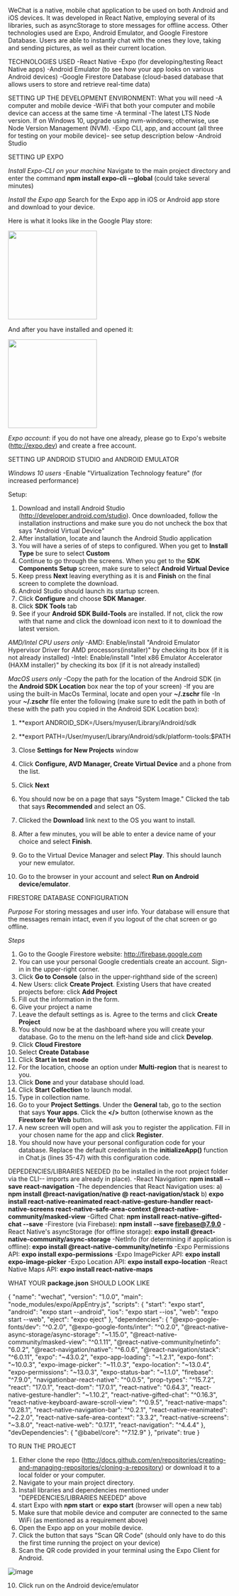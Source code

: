 WeChat is a native, mobile chat application to be used on both Android and iOS devices. It was developed in React Native, employing several of its libraries, such as asyncStorage to store messages for offline access. Other technologies used are Expo, Android Emulator, and Google Firestore Database. Users are able to instantly chat with the ones they love, taking and sending pictures, as well as their current location.

TECHNOLOGIES USED
-React Native
-Expo (for developing/testing React Native apps)
-Android Emulator (to see how your app looks on various Android devices)
-Google Firestore Database (cloud-based database that allows users to store and retrieve real-time data)

SETTING UP THE DEVELOPMENT ENVIRONMENT: What you will need
-A computer and mobile device
-WiFi that both your computer and mobile device can access at the same time
-A terminal
-The latest LTS Node version. If on Windows 10, upgrade using nvm-windows; otherwise, use Node Version Management (NVM).
-Expo CLI, app, and account (all three for testing on your mobile device)- see setup description below
-Android Studio

SETTING UP EXPO

*Install Expo-CLI on your machine*
Navigate to the main project directory and enter the command **npm install expo-cli --global** (could take several minutes)

*Install the Expo app*
Search for the Expo app in iOS or Android app store and download to your device.

Here is what it looks like in the Google Play store:

<img src= "https://user-images.githubusercontent.com/74441727/146094107-ba6ac0fc-c4ff-456b-8e15-767b5226da39.png" width=200/>

And after you have installed and opened it:

<img src= "https://user-images.githubusercontent.com/74441727/146094224-0d54b3ba-f1ae-49e1-afee-55d3a2ad0e7b.png" width=200/>

*Expo account*: if you do not have one already, please go to Expo's website (http://expo.dev) and create a free account.



SETTING UP ANDROID STUDIO and ANDROID EMULATOR

*Windows 10 users*
-Enable "Virtualization Technology feature" (for increased performance)

Setup:
1) Download and install Android Studio (http://developer.android.com/studio). Once downloaded, follow the installation instructions and make sure you do not uncheck the box that says "Android Virtual Device"
2) After installation, locate and launch the Android Studio application
3) You will have a series of of steps to configured. When you get to **Install Type** be sure to select **Custom**
4) Continue to go through the screens. When you get to the **SDK Components Setup** screen, make sure to select **Android Virtual Device**
5) Keep press **Next** leaving everything as it is and **Finish** on the final screen to complete the download.
6) Android Studio should launch its startup screen. 
7) Click **Configure** and choose **SDK Manager**. 
8) Click **SDK Tools** tab
9) See if your **Android SDK Build-Tools** are installed. If not, click the row with that name and click the download icon next to it to download the latest version.

*AMD/Intel CPU users only*
-AMD: Enable/install "Android Emulator Hypervisor Driver for AMD processors(installer)" by checking its box (if it is not already installed)
-Intel: Enable/install "Intel x86 Emulator Accelerator (HAXM installer)" by checking its box (if it is not already installed)

*MacOS users only*
-Copy the path for the location of the Android SDK (in the **Android SDK Location** box near the top of your screen)
-If you are using the built-in MacOs Terminal, locate and open your **~/.zschr** file 
-In your **~/.zschr** file enter the following (make sure to edit the path in both of these with the path you copied in the Android SDK Location box):
  1) **export ANDROID_SDK=/Users/myuser/Library/Android/sdk
  2) **export PATH=/User/myuser/Library/Android/sdk/platform-tools:$PATH

10) Close **Settings for New Projects** window
11) Click **Configure, AVD Manager, Create Virtual Device** and a phone from the list.
12) Click **Next**
13) You should now be on a page that says "System Image." Clicked the tab that says **Recommended** and select an OS.
14) Clicked the **Download** link next to the OS you want to install.
15) After a few minutes, you will be able to enter a device name of your choice and select **Finish**.
16) Go to the Virtual Device Manager and select **Play**. This should launch your new emulator.
17) Go to the browser in your account and select **Run on Android device/emulator**. 


FIRESTORE DATABASE CONFIGURATION

*Purpose*
For storing messages and user info. Your database will ensure that the messages remain intact, even if you logout of the chat screen or go offline.

*Steps*
1) Go to the Google Firestore website: http://firebase.google.com
2) You can use your personal Google credentials create an account. Sign-in in the upper-right corner. 
3) Click **Go to Console** (also in the upper-righthand side of the screen)
4) New Users: click **Create Project**. Existing Users that have created projects before: click **Add Project**
5) Fill out the information in the form.
6) Give your project a name
7) Leave the default settings as is. Agree to the terms and click **Create Project**
8) You should now be at the dashboard where you will create your database. Go to the menu on the left-hand side and click **Develop**.
9) Click **Cloud Firestore**
10) Select **Create Database**
11) Click **Start in test mode**
12) For the location, choose an option under **Multi-region** that is nearest to you.
13) Click **Done** and your database should load.
14) Click **Start Collection** to launch modal. 
15) Type in collection name.
16) Go to your **Project Settings**. Under the **General** tab, go to the section that says **Your apps**. Click the **</>** button (otherwise known as the **Firestore for Web** button.
17) A new screen will open and will ask you to register the application. Fill in your chosen name for the app and click **Register**.
18) You should now have your personal configuration code for your database. Replace the default credentials in the **initializeApp()** function in Chat.js (lines 35-47) with this configuration code.


DEPEDENCIES/LIBRARIES NEEDED (to be installed in the root project folder via the CLI-- imports are already in place).
-React Navigation: **npm install --save react-navigation**
-The dependencies that React Navigation uses: 
a) **npm install @react-navigation/native @ react-navigation/stack**
b) **expo install react-native-reanimated react-native-gesture-handler react-native-screens react-native-safe-area-context @react-native-community/masked-view**
-Gifted Chat: **npm install react-native-gifted-chat --save**
-Firestore (via Firebase): **npm install --save firebase@7.9.0**
-React Native's asyncStorage (for offline storage): **expo install @react-native-community/async-storage**
-NetInfo (for determining if application is offline): **expo install @react-native-community/netinfo**
-Expo Permissions API: **expo install expo-permissions**
-Expo ImagePicker API: **expo install expo-image-picker**
-Expo Location API: **expo install expo-location**
-React Native Maps API: **expo install react-native-maps**

WHAT YOUR **package.json** SHOULD LOOK LIKE

{
  "name": "wechat",
  "version": "1.0.0",
  "main": "node_modules/expo/AppEntry.js",
  "scripts": {
    "start": "expo start",
    "android": "expo start --android",
    "ios": "expo start --ios",
    "web": "expo start --web",
    "eject": "expo eject"
  },
  "dependencies": {
    "@expo-google-fonts/dev": "^0.2.0",
    "@expo-google-fonts/inter": "^0.2.0",
    "@react-native-async-storage/async-storage": "~1.15.0",
    "@react-native-community/masked-view": "^0.1.11",
    "@react-native-community/netinfo": "6.0.2",
    "@react-navigation/native": "^6.0.6",
    "@react-navigation/stack": "^6.0.11",
    "expo": "~43.0.2",
    "expo-app-loading": "~1.2.1",
    "expo-font": "~10.0.3",
    "expo-image-picker": "~11.0.3",
    "expo-location": "~13.0.4",
    "expo-permissions": "~13.0.3",
    "expo-status-bar": "~1.1.0",
    "firebase": "^7.9.0",
    "navigationbar-react-native": "^0.0.5",
    "prop-types": "^15.7.2",
    "react": "17.0.1",
    "react-dom": "17.0.1",
    "react-native": "0.64.3",
    "react-native-gesture-handler": "~1.10.2",
    "react-native-gifted-chat": "^0.16.3",
    "react-native-keyboard-aware-scroll-view": "^0.9.5",
    "react-native-maps": "0.28.1",
    "react-native-navigation-bar": "^0.2.1",
    "react-native-reanimated": "~2.2.0",
    "react-native-safe-area-context": "3.3.2",
    "react-native-screens": "~3.8.0",
    "react-native-web": "0.17.1",
    "react-navigation": "^4.4.4"
  },
  "devDependencies": {
    "@babel/core": "^7.12.9"
  },
  "private": true
}

TO RUN THE PROJECT
1) Either clone the repo (http://docs.github.com/en/repositories/creating-and-managing-repositories/cloning-a-repository) or download it to a local folder or your computer.
2) Navigate to your main project directory.
3) Install libraries and dependencies mentioned under "DEPEDENCIES/LIBRARIES NEEDED" above
4) start Expo with **npm start** or **expo start** (browser will open a new tab)
5) Make sure that mobile device and computer are connected to the same WiFi (as mentioned as a requirement above)
6) Open the Expo app on your mobile device.
7) Click the button that says "Scan QR Code" (should only have to do this the first time running the project on your device)
8) Scan the QR code provided in your terminal using the Expo Client for Android.



![image](https://user-images.githubusercontent.com/74441727/146103055-876a143e-f23a-472e-9f9a-0292fa22b645.png)


10) Click run on the Android device/emulator
